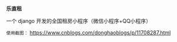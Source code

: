 **乐直租**

一个  django 开发的全国租房小程序（微信小程序+QQ小程序）

`使用截图：`
https://www.cnblogs.com/donghaoblogs/p/11708287.html
